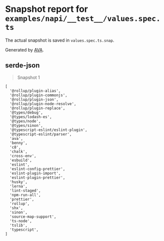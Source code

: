 # Snapshot report for `examples/napi/__test__/values.spec.ts`

The actual snapshot is saved in `values.spec.ts.snap`.

Generated by [AVA](https://avajs.dev).

## serde-json

> Snapshot 1

    [
      '@rollup/plugin-alias',
      '@rollup/plugin-commonjs',
      '@rollup/plugin-json',
      '@rollup/plugin-node-resolve',
      '@rollup/plugin-replace',
      '@types/debug',
      '@types/lodash-es',
      '@types/node',
      '@types/sinon',
      '@typescript-eslint/eslint-plugin',
      '@typescript-eslint/parser',
      'ava',
      'benny',
      'c8',
      'chalk',
      'cross-env',
      'esbuild',
      'eslint',
      'eslint-config-prettier',
      'eslint-plugin-import',
      'eslint-plugin-prettier',
      'husky',
      'lerna',
      'lint-staged',
      'npm-run-all',
      'prettier',
      'rollup',
      'shx',
      'sinon',
      'source-map-support',
      'ts-node',
      'tslib',
      'typescript',
    ]

